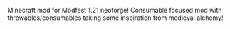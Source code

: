 Minecraft mod for Modfest 1.21 neoforge!
Consumable focused mod with throwables/consumables taking some inspiration from medieval alchemy!
